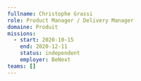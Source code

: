 ```yaml
---
fullname: Christophe Grassi
role: Product Manager / Delivery Manager
domaine: Produit
missions:
  - start: 2020-10-15
    end: 2020-12-11
    status: independent
    employer: BeNext
teams: []
---
```

